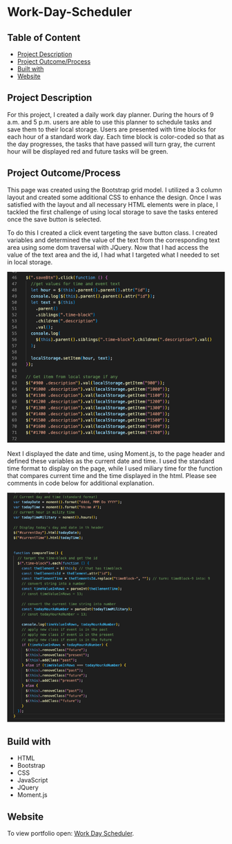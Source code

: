# Work-Day-Scheduler

## Table of Content

- [Project Description](#project-description)
- [Project Outcome/Process](#project-outcomeprocess)
- [Built with](#build-with)
- [Website](#website)

## Project Description 

For this project, I created a daily work day planner. During the hours of 9 a.m. and 5 p.m. users are able to use this planner to schedule tasks and save them to their local storage. Users are presented with time blocks for each hour of a standard work day. Each time block is color-coded so that as the day progresses, the tasks that have passed will turn gray, the current hour will be displayed red and future tasks will be green. 

## Project Outcome/Process 

This page was created using the Bootstrap grid model. I utilized a 3 column layout and created some additional CSS to enhance the design. Once I was satisfied with the layout and all necessary HTML elements were in place, I tackled the first challenge of using local storage to save the tasks entered once the save button is selected.   

To do this I created a click event targeting the save button class. I created variables and determined the value of the text from the corresponding text area using some dom traversal with JQuery. Now that I had access the value of the text area and the id, I had what I targeted what I needed to set in local storage.

![Screenshot of code](/assets/images/screenshot1.png)

Next I displayed the date and time, using Moment.js, to the page header and defined these variables as the current date and time. I used the standard time format to display on the page, while I used miliary time for the function that compares current time and the time displayed in the html.  Please see comments in code below for additional explanation. 

![Screenshot of compare time function](/assets/images/screenshot2.png)

## Build with

- HTML
- Bootstrap
- CSS
- JavaScript
- JQuery
- Moment.js

## Website 

To view portfolio open:
[Work Day Scheduler](https://vpratnicki.github.io/Work-Day-Scheduler/).

